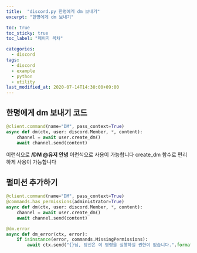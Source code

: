 ```yaml
---
title:  "discord.py 한명에게 dm 보내기"
excerpt: "한명에게 dm 보내기"

toc: true
toc_sticky: true
toc_label: "페이지 목차"

categories:
  - discord
tags:
  - discord
  - example
  - python
  - utility
last_modified_at: 2020-07-14T14:30:00+09:00
---
```



## 한명에게 dm 보내기 코드
```py
@client.command(name="DM", pass_context=True)
async def dm(ctx, user: discord.Member, *, content):
    channel = await user.create_dm()
    await channel.send(content)
```

이런식으로 **/DM @유저 안녕** 이런식으로 사용이 가능합니다
create_dm 함수로 편리하게 사용이 가능합니다

## 펄미션 추가하기
```py
@client.command(name="DM", pass_context=True)
@commands.has_permissions(administrator=True)
async def dm(ctx, user: discord.Member, *, content):
    channel = await user.create_dm()
    await channel.send(content)

@dm.error
async def dm_error(ctx, error):
    if isinstance(error, commands.MissingPermissions):
        await ctx.send("{}님, 당신은 이 명령을 실행하실 권한이 없습니다.".format(ctx.message.author))
```